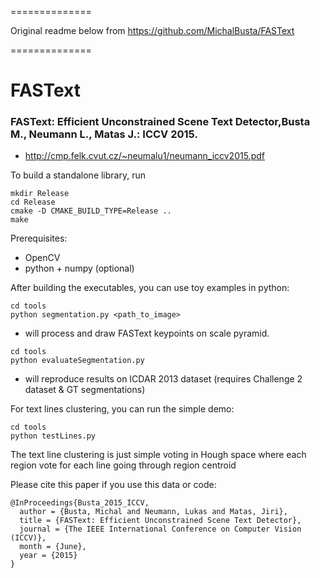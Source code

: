
==============

Original readme below from https://github.com/MichalBusta/FASText

==============

# FASText

### FASText: Efficient Unconstrained Scene Text Detector,Busta M., Neumann L., Matas J.:  ICCV 2015.
  - http://cmp.felk.cvut.cz/~neumalu1/neumann_iccv2015.pdf

To build a standalone library, run
```
mkdir Release
cd Release
cmake -D CMAKE_BUILD_TYPE=Release ..
make
```
Prerequisites:
  - OpenCV
  - python + numpy (optional)

After building the executables, you can use toy examples in python:
```
cd tools
python segmentation.py <path_to_image>
```
  - will process and draw FASText keypoints on scale pyramid.

```
cd tools
python evaluateSegmentation.py
```
  - will reproduce results on ICDAR 2013 dataset (requires Challenge 2 dataset & GT segmentations)

For text lines clustering, you can run the simple demo:
```
cd tools
python testLines.py
```
The text line clustering is just simple voting in Hough space where each region vote for each line going through region centroid

Please cite this paper if you use this data or code:
```
@InProceedings{Busta_2015_ICCV,
  author = {Busta, Michal and Neumann, Lukas and Matas, Jiri},
  title = {FASText: Efficient Unconstrained Scene Text Detector},
  journal = {The IEEE International Conference on Computer Vision (ICCV)},
  month = {June},
  year = {2015}
}
```
